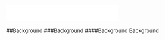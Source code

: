 <picture>
  <source media="(prefers-color-scheme: dark)" srcset="./READMEImages/MRTLogoWhite.png" style="width: 300px">
  <source media="(prefers-color-scheme: light)" srcset="./READMEImages/MRTLogo.png" style="width: 300px">
  <img alt="Logo" src="./READMEImages/MRTLogoWhite.png" style="width: 300px">
</picture>

##Background
###Background
####Background
Background
